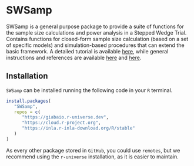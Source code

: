 # SWSamp

SWSamp is a general purpose package to provide a suite of functions for the sample size calculations and power analysis in a Stepped Wedge Trial. Contains functions for closed-form sample size calculation (based on a set of specific models) and simulation-based procedures that can extend the basic framework. A detailed tutorial is available [here](https://gianluca.statistica.it/software/swsamp/tutorial.html), while general instructions and references are available [here](https://gianluca.statistica.it/software/swsamp/) and [here](https://gianluca.statistica.it/research/steppedwedge/).

## Installation
`SWSamp` can be installed running the following code in your `R` terminal.
```R
install.packages(
   "SWSamp", 
   repos = c(
      "https://giabaio.r-universe.dev", 
      "https://cloud.r-project.org",
      "https://inla.r-inla-download.org/R/stable"
   )
)
```

As every other package stored in `GitHub`, you could use `remotes`, but we recommend using the `r-universe` installation, as it is easier to maintain.
